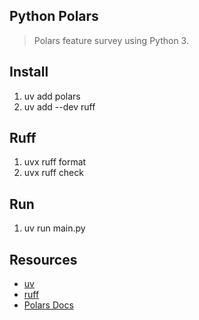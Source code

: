 Python Polars
-------------
>Polars feature survey using Python 3.

Install
-------
1. uv add polars
2. uv add --dev ruff

Ruff
----
1. uvx ruff format
2. uvx ruff check

Run
---
1. uv run main.py

Resources
---------
* [uv](https://realpython.com/python-uv/)
* [ruff](https://docs.astral.sh/ruff/)
* [Polars Docs](https://docs.pola.rs/)